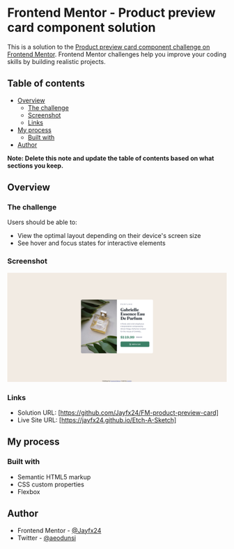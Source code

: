 # Frontend Mentor - Product preview card component solution

This is a solution to the [Product preview card component challenge on Frontend Mentor](https://www.frontendmentor.io/challenges/product-preview-card-component-GO7UmttRfa). Frontend Mentor challenges help you improve your coding skills by building realistic projects. 

## Table of contents

- [Overview](#overview)
  - [The challenge](#the-challenge)
  - [Screenshot](#screenshot)
  - [Links](#links)
- [My process](#my-process)
  - [Built with](#built-with)
- [Author](#author)

**Note: Delete this note and update the table of contents based on what sections you keep.**

## Overview

### The challenge

Users should be able to:

- View the optimal layout depending on their device's screen size
- See hover and focus states for interactive elements

### Screenshot

![](./images/image.png)



### Links

- Solution URL: [https://github.com/Jayfx24/FM-product-preview-card]
- Live Site URL: [https://jayfx24.github.io/Etch-A-Sketch]

## My process

### Built with

- Semantic HTML5 markup
- CSS custom properties
- Flexbox


## Author
- Frontend Mentor - [@Jayfx24](https://www.frontendmentor.io/profile/Jayfx24)
- Twitter - [@aeodunsi](https://www.twitter.com/aeodunsi)

